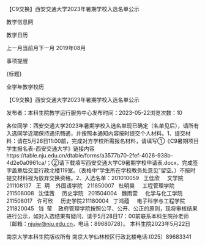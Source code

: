






【C9交换】西安交通大学2023年暑期学校入选名单公示





























教学信息网







































教学日历



上一月当前月下一月
2019年08月





事项提醒


{标题}


全学年教学校历
























【C9交换】西安交通大学2023年暑期学校入选名单公示

发布者：本科生院教学运行服务中心发布时间：2023-05-22浏览次数：10

各位同学：西安交通大学2023年暑期学校入选名单现已确定（名单见后），请所有入选同学近期保持通讯畅通，并按照本通知内容按时提交个人材料。1、提交材料：请在5月26日11:00前，完成对方学校所需报名材料，请填写①《C9暑期项目学生报名表-西安交通大学》链接内容https://table.nju.edu.cn/dtable/forms/a3577b70-2fef-4026-938b-4d2e0a0961ca/；②请下载填写西安交通大学C9暑期学校申请表.docx，完成签字盖章后交至行政北楼119室。（表格中“学生所在学校教务处意见”留空。）不按时提交材料视为放弃交换资格。2、入选名单：201010059   王佳欣     文学院 211108137   王  玥    外国语学院   211850007   杜明昊     工程管理学院 211508008   沈佳茜     历史学院   201504004   魏雨萱     化学与化工学院 211508017   许可欣     历史学院211180004   丁鸿蕴     电子科学与工程学院211820045   钱  莹    政府管理学院按照公平、公开、公正的原则，现将审核结果进行公示，如对入选结果有疑问，请于5月28日17：00前联系本科生院孙老师（邮箱：njujw@nju.edu.cn，电话：89680728）。 本科生院2023年5月22日

















南京大学本科生院版权所有
南京大学仙林校区行政北楼电话:(025）89683341






















